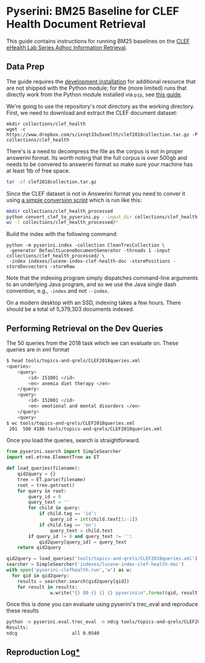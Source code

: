# Pyserini: BM25 Baseline for CLEF Health Document Retrieval

This guide contains instructions for running BM25 baselines on the [CLEF eHealth Lab Series Adhoc Information Retrieval](https://clefehealth.imag.fr/?page_id=610).

## Data Prep

The guide requires the [development installation](https://github.com/castorini/pyserini/#development-installation) for additional resource that are not shipped with the Python module; for the (more limited) runs that directly work from the Python module installed via `pip`, see [this guide](pypi-reproduction.md).

We're going to use the repository's root directory as the working directory.
First, we need to download and extract the CLEF document dataset:

```
mkdir collections/clef_health
wget -c https://www.dropbox.com/s/ixnqt33u5xeelth/clef2018collection.tar.gz -P collections/clef_health
```

There's is a need to decompress the file as the corpus is not in proper answerini format. Its worth noting that the full corpus is over 500gb and needs to be convered to answerini format so make sure your machine has at least 1tb of free space.
```bash
tar -xf clef2018collection.tar.gz
```
Since the CLEF dataset is not in Answerini format you need to conver it using [a simple conversion script](https://github.com/spacemanidol/pyserini/blob/master/scripts/convert_clef_to_pyserini.py) which is run like this:
```bash
mkdir collections/clef_health_processed 
python convert_clef_to_pyserini.py --input_dir collections/clef_health --output_dir collections/clef_health_processed
wc -l collections/clef_health_processed/*
```

Build the index with the following command:

```
python -m pyserini.index -collection CleanTrecCollection \
 -generator DefaultLuceneDocumentGenerator -threads 1 -input collections/clef_health_processed/ \
 -index indexes/lucene-index-clef-health-doc -storePositions -storeDocvectors -storeRaw
```

Note that the indexing program simply dispatches command-line arguments to an underlying Java program, and so we use the Java single dash convention, e.g., `-index` and not `--index`.

On a modern desktop with an SSD, indexing takes a few hours.
There should be a total of 5,379,303 documents indexed.

## Performing Retrieval on the Dev Queries

The 50 queries from the 2018 task which we can evaluate on. These queries are in xml format

```bash
$ head tools/topics-and-qrels/CLEF2018queries.xml 
<queries>
	<query>
		<id> 151001 </id>
		<en> anemia diet therapy </en>
	</query>
	<query>
		<id> 152001 </id>
		<en> emotional and mental disorders </en>
	</query>
	<query>
$ wc tools/topics-and-qrels/CLEF2018queries.xml 
 201  580 4186 tools/topics-and-qrels/CLEF2018queries.xml
```

Once you load the queries, search is straightforward.
```python
from pyserini.search import SimpleSearcher
import xml.etree.ElementTree as ET

def load_queries(filename):
    qid2query = {}
    tree = ET.parse(filename)
    root = tree.getroot()
    for query in root:
        query_id = 0
        query_text = ''
        for child in query:
            if child.tag == 'id':
                query_id = int(child.text[1:-1])
            if child.tag == 'en':
                query_text = child.text
        if query_id != 0 and query_text != '':
            qid2query[query_id] = query_text
    return qid2query

qid2query = load_queries('tools/topics-and-qrels/CLEF2018queries.xml')
searcher = SimpleSearcher('indexes/lucene-index-clef-health-doc')
with open('pyserini-clefhealth.run','w') as w:
  for qid in qid2query:
    results = searcher.search(qid2query[qid])
    for result in results:
                w.write("{} Q0 {} {} {} pyserini\n".format(qid, result.docid, i, result.score))
```

Once this is done you can evaluate using pyserini's trec_eval and reproduce these results
```bash
python -m pyserini.eval.trec_eval -m ndcg tools/topics-and-qrels/CLEF2018_qtrust_20180914.txt test.run 
Results:
ndcg                  	all	0.0540
```

## Reproduction Log[*](reproducibility.md)
